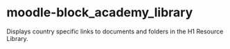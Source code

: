 moodle-block_academy_library
============================

Displays country specific links to documents and folders in the H1 Resource Library.
